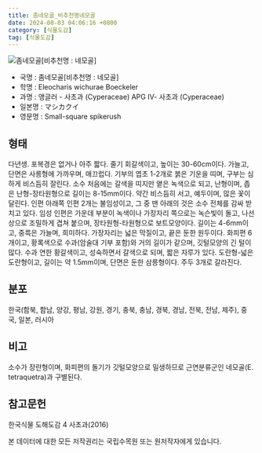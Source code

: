 ```yaml
---
title: 좀네모골_비추천명네모골
date: 2024-08-03 04:06:16 +0800
category: [식물도감]
tag: [식물도감]
---
```




![좀네모골[비추천명 : 네모골]](/fileUpload/plants/basic/Cyperaceae/Eleocharis/5761/5761_1_th2.jpg)
- 국명 : 좀네모골[비추천명 : 네모골]
- 학명 : Eleocharis wichurae Boeckeler
- 과명 : 앵글러 - 사초과 (Cyperaceae) APG Ⅳ- 사초과 (Cyperaceae)
- 일본명 : マシカクイ
- 영문명 : Small-square spikerush


## 형태
다년생. 포복경은 없거나 아주 짧다. 줄기 회갈색이고, 높이는 30-60cm이다. 가늘고, 단면은 사릉형에 가까우며, 매끄럽다. 기부의 엽초 1-2개로 붉은 기운을 띠며, 구부는 심하게 비스듬히 잘린다. 소수 처음에는 갈색을 띠지만 옅은 녹색으로 되고, 난형이며, 좁은 난형-장타원형으로 길이는 8-15mm이다. 약간 비스듬히 서고, 예두이며, 많은 꽃이 달린다. 인편 아래쪽 인편 2개는 불임성이고, 그 중 맨 아래의 것은 소수 전체를 감싸 받치고 있다. 임성 인편은 가운데 부분이 녹색이나 가장자리 쪽으로는 녹슨빛이 돌고, 나선상으로 조밀하게 겹쳐 붙으며, 장타원형-타원형으로 보트모양이다. 길이는 4-6mm이고, 중륵은 가늘며, 희미하다. 가장자리는 넓은 막질이고, 끝은 둔한 원두이다. 화피편 6개이고, 황록색으로 수과(암술대 기부 포함)와 거의 길이가 같으며, 깃털모양의 긴 털이 많다. 수과 연한 황갈색이고, 성숙하면서 갈색으로 되며, 짧은 자루가 있다. 도란형-넓은 도란형이고, 길이는 약 1.5mm이며, 단면은 둔한 삼릉형이다. 주두 3개로 갈라진다.
## 분포
한국(함북, 함남, 양강, 평남, 강원, 경기, 충북, 충남, 경북, 경남, 전북, 전남, 제주), 중국, 일본, 러시아
## 비고
소수가 장란형이며, 화피편의 돌기가 깃털모양으로 밀생하므로 근연분류군인 네모골(E. tetraquetra)과 구별된다.
## 참고문헌
한국식물 도해도감 4 사초과(2016)






본 데이터에 대한 모든 저작권리는 국립수목원 또는 원저작자에게 있습니다.
